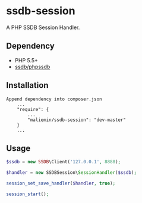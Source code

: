 ssdb-session
====

A PHP SSDB Session Handler.

## Dependency
* PHP 5.5+
* [ssdb/phpssdb](https://github.com/ssdb/phpssdb)

## Installation
```
Append dependency into composer.json
    ...
    "require": {
        ...
        "maliemin/ssdb-session": "dev-master"
    }
    ...
```

## Usage
```php
$ssdb = new SSDB\Client('127.0.0.1', 8888);

$handler = new SSDBSession\SessionHandler($ssdb);

session_set_save_handler($handler, true);

session_start();
```
